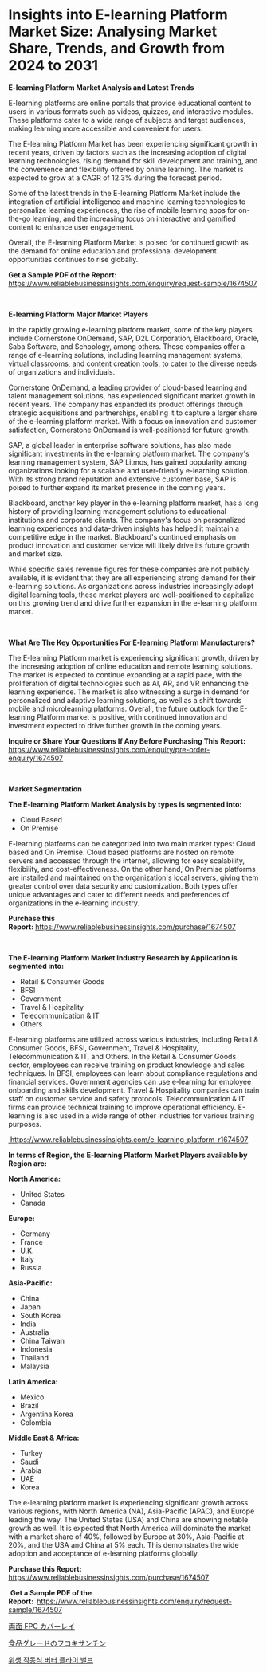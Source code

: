 <p><h1>Insights into E-learning Platform Market Size: Analysing Market Share, Trends, and Growth from 2024 to 2031</h1></p><p><strong>E-learning Platform Market Analysis and Latest Trends</strong></p>
<p><p>E-learning platforms are online portals that provide educational content to users in various formats such as videos, quizzes, and interactive modules. These platforms cater to a wide range of subjects and target audiences, making learning more accessible and convenient for users.</p><p>The E-learning Platform Market has been experiencing significant growth in recent years, driven by factors such as the increasing adoption of digital learning technologies, rising demand for skill development and training, and the convenience and flexibility offered by online learning. The market is expected to grow at a CAGR of 12.3% during the forecast period.</p><p>Some of the latest trends in the E-learning Platform Market include the integration of artificial intelligence and machine learning technologies to personalize learning experiences, the rise of mobile learning apps for on-the-go learning, and the increasing focus on interactive and gamified content to enhance user engagement.</p><p>Overall, the E-learning Platform Market is poised for continued growth as the demand for online education and professional development opportunities continues to rise globally.</p></p>
<p><strong>Get a Sample PDF of the Report:&nbsp;</strong> <a href="https://www.reliablebusinessinsights.com/enquiry/request-sample/1674507">https://www.reliablebusinessinsights.com/enquiry/request-sample/1674507</a></p>
<p>&nbsp;</p>
<p><strong>E-learning Platform Major Market Players</strong></p>
<p><p>In the rapidly growing e-learning platform market, some of the key players include Cornerstone OnDemand, SAP, D2L Corporation, Blackboard, Oracle, Saba Software, and Schoology, among others. These companies offer a range of e-learning solutions, including learning management systems, virtual classrooms, and content creation tools, to cater to the diverse needs of organizations and individuals.</p><p>Cornerstone OnDemand, a leading provider of cloud-based learning and talent management solutions, has experienced significant market growth in recent years. The company has expanded its product offerings through strategic acquisitions and partnerships, enabling it to capture a larger share of the e-learning platform market. With a focus on innovation and customer satisfaction, Cornerstone OnDemand is well-positioned for future growth.</p><p>SAP, a global leader in enterprise software solutions, has also made significant investments in the e-learning platform market. The company's learning management system, SAP Litmos, has gained popularity among organizations looking for a scalable and user-friendly e-learning solution. With its strong brand reputation and extensive customer base, SAP is poised to further expand its market presence in the coming years.</p><p>Blackboard, another key player in the e-learning platform market, has a long history of providing learning management solutions to educational institutions and corporate clients. The company's focus on personalized learning experiences and data-driven insights has helped it maintain a competitive edge in the market. Blackboard's continued emphasis on product innovation and customer service will likely drive its future growth and market size.</p><p>While specific sales revenue figures for these companies are not publicly available, it is evident that they are all experiencing strong demand for their e-learning solutions. As organizations across industries increasingly adopt digital learning tools, these market players are well-positioned to capitalize on this growing trend and drive further expansion in the e-learning platform market.</p></p>
<p>&nbsp;</p>
<p><strong>What Are The Key Opportunities For E-learning Platform Manufacturers?</strong></p>
<p><p>The E-learning Platform market is experiencing significant growth, driven by the increasing adoption of online education and remote learning solutions. The market is expected to continue expanding at a rapid pace, with the proliferation of digital technologies such as AI, AR, and VR enhancing the learning experience. The market is also witnessing a surge in demand for personalized and adaptive learning solutions, as well as a shift towards mobile and microlearning platforms. Overall, the future outlook for the E-learning Platform market is positive, with continued innovation and investment expected to drive further growth in the coming years.</p></p>
<p><strong>Inquire or Share Your Questions If Any Before Purchasing This Report:</strong> <a href="https://www.reliablebusinessinsights.com/enquiry/pre-order-enquiry/1674507">https://www.reliablebusinessinsights.com/enquiry/pre-order-enquiry/1674507</a></p>
<p>&nbsp;</p>
<p><strong>Market Segmentation</strong></p>
<p><strong>The E-learning Platform Market Analysis by types is segmented into:</strong></p>
<p><ul><li>Cloud Based</li><li>On Premise</li></ul></p>
<p><p>E-learning platforms can be categorized into two main market types: Cloud based and On Premise. Cloud based platforms are hosted on remote servers and accessed through the internet, allowing for easy scalability, flexibility, and cost-effectiveness. On the other hand, On Premise platforms are installed and maintained on the organization's local servers, giving them greater control over data security and customization. Both types offer unique advantages and cater to different needs and preferences of organizations in the e-learning industry.</p></p>
<p><strong>Purchase this Report:&nbsp;</strong><a href="https://www.reliablebusinessinsights.com/purchase/1674507">https://www.reliablebusinessinsights.com/purchase/1674507</a></p>
<p>&nbsp;</p>
<p><strong>The E-learning Platform Market Industry Research by Application is segmented into:</strong></p>
<p><ul><li>Retail & Consumer Goods</li><li>BFSI</li><li>Government</li><li>Travel & Hospitality</li><li>Telecommunication & IT</li><li>Others</li></ul></p>
<p><p>E-learning platforms are utilized across various industries, including Retail & Consumer Goods, BFSI, Government, Travel & Hospitality, Telecommunication & IT, and Others. In the Retail & Consumer Goods sector, employees can receive training on product knowledge and sales techniques. In BFSI, employees can learn about compliance regulations and financial services. Government agencies can use e-learning for employee onboarding and skills development. Travel & Hospitality companies can train staff on customer service and safety protocols. Telecommunication & IT firms can provide technical training to improve operational efficiency. E-learning is also used in a wide range of other industries for various training purposes.</p></p>
<p><a href="https://www.reliablebusinessinsights.com/e-learning-platform-r1674507">&nbsp;https://www.reliablebusinessinsights.com/e-learning-platform-r1674507</a></p>
<p><strong>In terms of Region, the E-learning Platform Market Players available by Region are:</strong></p>
<p>
    <p> <strong> North America: </strong>
        <ul>
            <li>United States</li>
            <li>Canada</li>
        </ul>
        </p> 
    <p> <strong> Europe: </strong>
        <ul>
            <li>Germany</li>
            <li>France</li>
            <li>U.K.</li>
            <li>Italy</li>
            <li>Russia</li>
        </ul>
        </p> 
    <p> <strong> Asia-Pacific: </strong>
        <ul>
            <li>China</li>
            <li>Japan</li>
            <li>South Korea</li>
            <li>India</li>
            <li>Australia</li>
            <li>China Taiwan</li>
            <li>Indonesia</li>
            <li>Thailand</li>
            <li>Malaysia</li>
        </ul>
        </p> 
    <p> <strong> Latin America: </strong>
        <ul>
            <li>Mexico</li>
            <li>Brazil</li>
            <li>Argentina Korea</li>
            <li>Colombia</li>
        </ul>
        </p> 
    <p> <strong> Middle East & Africa: </strong>
        <ul>
            <li>Turkey</li>
            <li>Saudi</li>
            <li>Arabia</li>
            <li>UAE</li>
            <li>Korea</li>
        </ul>
    </p>
    </p>
<p><p>The e-learning platform market is experiencing significant growth across various regions, with North America (NA), Asia-Pacific (APAC), and Europe leading the way. The United States (USA) and China are showing notable growth as well. It is expected that North America will dominate the market with a market share of 40%, followed by Europe at 30%, Asia-Pacific at 20%, and the USA and China at 5% each. This demonstrates the wide adoption and acceptance of e-learning platforms globally.</p></p>
<p><strong>Purchase this Report: </strong><a href="https://www.reliablebusinessinsights.com/purchase/1674507">https://www.reliablebusinessinsights.com/purchase/1674507</a></p>
<p>&nbsp;<strong>Get a Sample PDF of the Report:&nbsp;&nbsp;</strong><a href="https://www.reliablebusinessinsights.com/enquiry/request-sample/1674507">https://www.reliablebusinessinsights.com/enquiry/request-sample/1674507</a></p>
<p><strong></strong></p>
<p><p><a href="https://github.com/SimeonBode1/Market-Research-Report-List-1/blob/main/5543242107022.md">両面 FPC カバーレイ</a></p><p><a href="https://github.com/nxboeu02965442/Market-Research-Report-List-2/blob/main/5850589107023.md">食品グレードのフコキサンチン</a></p><p><a href="https://github.com/rcabello548/Market-Research-Report-List-1/blob/main/4099365100954.md">위생 작동식 버터 플라이 밸브</a></p></p>